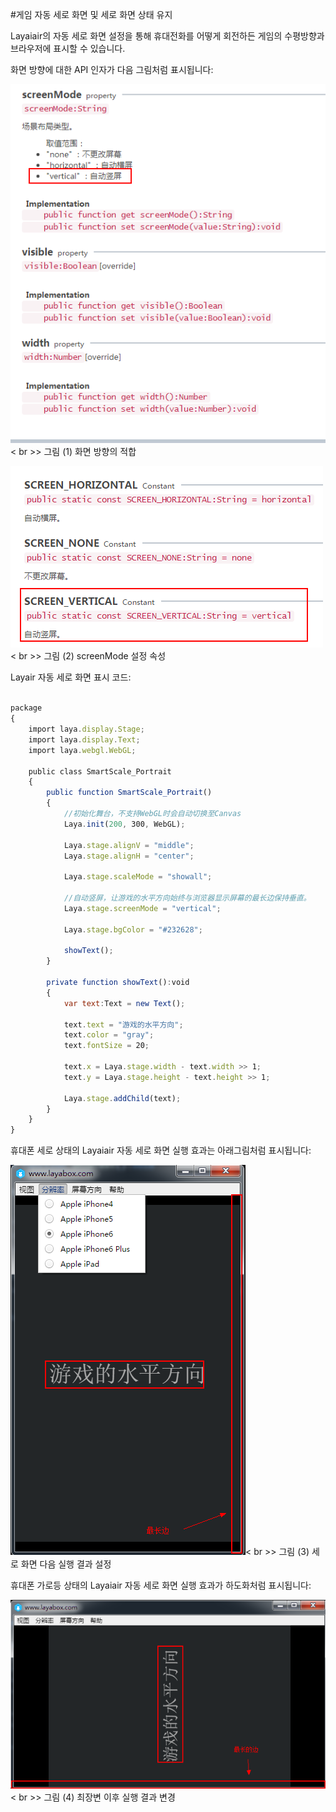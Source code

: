 #게임 자동 세로 화면 및 세로 화면 상태 유지



Layaiair의 자동 세로 화면 설정을 통해 휴대전화를 어떻게 회전하든 게임의 수평방향과 브라우저에 표시할 수 있습니다.

화면 방향에 대한 API 인자가 다음 그림처럼 표시됩니다:

​![blob.png](img/1.png)< br >>
그림 (1) 화면 방향의 적합

​![blob.png](img/2.png)< br >>
그림 (2) screenMode 설정 속성



Layair 자동 세로 화면 표시 코드:


```javascript

package 
{
    import laya.display.Stage;
    import laya.display.Text;
    import laya.webgl.WebGL;
 
    public class SmartScale_Portrait
    {
        public function SmartScale_Portrait() 
        {
            //初始化舞台，不支持WebGL时会自动切换至Canvas
            Laya.init(200, 300, WebGL);
             
            Laya.stage.alignV = "middle";
            Laya.stage.alignH = "center";
             
            Laya.stage.scaleMode = "showall";
 
            //自动竖屏，让游戏的水平方向始终与浏览器显示屏幕的最长边保持垂直。
            Laya.stage.screenMode = "vertical";
             
            Laya.stage.bgColor = "#232628";
             
            showText();
        }
         
        private function showText():void 
        {
            var text:Text = new Text();
             
            text.text = "游戏的水平方向";
            text.color = "gray";
            text.fontSize = 20;
             
            text.x = Laya.stage.width - text.width >> 1;
            text.y = Laya.stage.height - text.height >> 1;
             
            Laya.stage.addChild(text);
        }
    }
}

```




휴대폰 세로 상태의 Layaiair 자동 세로 화면 실행 효과는 아래그림처럼 표시됩니다:

​![blob.png](img/3.png)< br >>
그림 (3) 세로 화면 다음 실행 결과 설정



휴대폰 가로등 상태의 Layaiair 자동 세로 화면 실행 효과가 하도화처럼 표시됩니다:

​![blob.png](img/4.png)< br >>
그림 (4) 최장변 이후 실행 결과 변경



